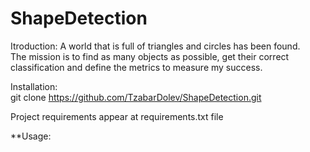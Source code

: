 # ShapeDetection

Itroduction:
A world that is full of triangles and circles has been found. <br>
The mission is to find as many objects as possible, get their correct classification and define the metrics to measure my success.

Installation:<br>
git clone https://github.com/TzabarDolev/ShapeDetection.git

Project requirements appear at requirements.txt file

**Usage:

